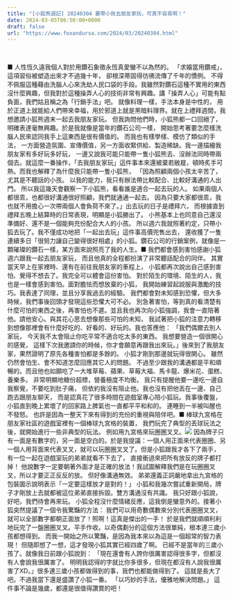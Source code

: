 ```yaml
---
title: "[小狐熊週記] 20240304 要帶小孩去朋友家玩，可真不容易啊！"
date: 2024-03-05T06:50:00+0800
draft: false
url: "https://www.foxandursa.com/2024/03/20240304.html"
---
```


 

■ 人性恆久遠我個人對於用鑽石象徵永恆真愛蠻不以為然的。
「求婚當用鑽戒」，這項習俗被塑造出來才不過幾十年，
卻根深蒂固得彷彿流傳了千年的慣例。
不得不佩服這種藉由洗腦人心來洗劫人民口袋的手段。我雖然對鑽石這種不實用的東西沒什麼興趣，但我對於這種操弄人心的技術非常有興趣。講「操弄人心」可能有點負面，我們姑且稱之為「行銷手法」吧。
就像料理一樣，手法本身是中性的，
用於正道上就能給人們帶來幸福，用於邪道上就是黑暗料理界。就在上禮拜週間，我想邀請小狐熊週末一起去我朋友家玩。
但我詢問他們時，小狐熊都一口回絕了，明確表達毫無興趣。於是我就像是當年的鑽石公司一樣，
開始思考著要怎麼樣洗腦人民來認同我手上這東西是很有價值的。
而我也有樣學樣、模仿了類似的手法，
一方面營造氛圍、宣傳價值，另一方面收緊供給、製造稀缺。我一邊描繪我朋友家有多好玩多好玩，
一邊又說我可能只能帶一隻小狐熊去、沒辦法同時帶兩個去。就這麼一番操作，「去我朋友家玩」這件事本來還被棄若敝屣，頓時炙手可熱。而我也解釋了為什麼我只能帶一隻小狐熊，
「因為照顧兩個小孩太辛苦了，尤其是不聽話的小孩。
以我的能力，我只有辦法帶比較配合、比較好溝通的人出門。
所以我這幾天會觀察一下小狐熊，看看誰是適合一起去玩的人。
如果兩個人都很乖，也都很好溝通很好照顧，我們就通通一起去。
因為只要大家都很乖，我也就不用擔心一次帶兩個人會負荷不來了。」出去玩的日子是禮拜六，
而根據直到禮拜五晚上結算時的日常表現，明顯是小狐勝出了。
小熊基本上也同意自己還沒準備好、還不是一個能夠充份配合大人的小孩。
所以週六我就照著約定，只帶小狐去玩了。我不僅成功地把「一起出去玩」這件事高價兜售出去，
還收獲了一隻連續多日「很努力讓自己變得很好相處」的小狐。鑽石公司的行銷案例，就像是一顆璀璨的鑽石一樣，某方面來說照亮了我的人生。■ 我們都會感到害怕感謝小狐週六跟我一起去朋友家玩，
而且他真的全程都扮演了非常聽話配合的同伴。
其實當天早上在家裡時、還有在前往我朋友家的車程上，
小狐都再次說出自己感到害怕、覺得不想去了。我完全可以體會這份害怕。
對於陌生的環境、陌生的人，我也是一樣會感到害怕。面對膽怯而想放棄的小狐，
我開始練習起說服與激勵的技巧。我表達了同理，並且分享我過去的經驗。
我們都會對未知感到恐懼，但大多時候，我們事後回頭才發現這些恐懼大可不必。
別急著害怕，等到真的看清楚有什麼可怕的東西之後，再害怕也不遲。並且我也再次向小狐強調，我會一直陪著他。請他安心。與其花心思去想像那些可怕的未知，
我試著把小狐的注意力轉移到想像那裡會有什麼好吃的、好看的、好玩的。我也答應他：
「我們偶爾去別人家玩，
今天我不太會阻止你吃平常不適合吃太多的東西。
我想要營造一個很開心的感覺，
這樣下次我邀請你的時候，你才會願意再跟我出來玩。」後來到了我朋友家，果然證明了原先各種害怕都是多餘的。
小狐才剛到那邊就玩得很開心。
雖然仍然會怕生、會不知道怎麼回應其它人的問題。
不過至少跟我的溝通都是平和順暢的。而且他也如願吃了一大堆草莓、蘋果、草莓大福、馬卡龍、爆米花、蛋糕、養樂多。
非常明顯地糖份超標，營養極度不均衡。
我只有提醒他要一邊吃一邊自我察覺，不要吃到肚子痛，
但依約我沒有阻止他。我也沒有把他丟在一邊、自己跑去跟朋友聊天，
而是認真花了很多時間在遊戲室專心陪小狐玩。我事後覆盤，小狐直到晚上累壞了的回家路上脾氣也一直都平平和和的。
連睡到一半被叫醒也不發怒。
也許是因為一整天下來有得到的充份的重視與陪伴吧。■ 棒球九宮格在朋友家社區的遊戲室裡有一個棒球九宮格的裝置，
我們玩完了典型的丟球玩法之後，就開始進行一些非典型的玩法。
例如用九宮格來玩圈圈叉叉。![]($https://blogger.googleusercontent.com/img/b/R29vZ2xl/AVvXsEhj50Yv0INx2FWS8g35DBKZoi-bLF92AT4jL1C67aNDw41L_aFQ_U8YQDsAT6gKcQE5ozChmUqb99HWCkkriPU2FigJVfUDA1I1IMuciUr8x__el64VT1v7wRn49BTFfm0lzJMDqjfYqDz7hvQSc80OgYakVRNNEM9CEDAmtIddRW5zIMZlbBT89VnsVV0/s320/PXL_20240302_034532113.LS_exported_20854_1709451590542.jpg)
因為牌子只有一面是有數字的，另一面是空白的。於是我提議：一個人用正面來代表圈圈、另一個人用背面來代表叉叉，就可以玩圈圈叉叉了。但是小狐跟我才各下了兩手，
有一位一起在遊戲室玩的弟弟就看不下去了，
直接衝過來把所有放反的牌子都打掉！
他說數字一定要朝著外面才是正確的放法！我試圖解釋我們是在玩圈圈叉叉，所以才要正正反反的放。
但好像溝通無效。
弟弟還義正詞嚴地拿出九宮格的包裝圖示說明表示「一定要這樣放才是對的！」
小狐和我幾次嘗試重新開局，牌子才剛放上去就都被這位弟弟直接拆毀。雙方溝通沒有共識。
我只好跟小狐說，好吧，我們待會再來玩。
小狐全程沒什麼情緒反應，這我倒是蠻意外的。接著小狐突然提議了一個令我驚豔的方法：
我們可以用奇數偶數來分別代表圈圈叉叉，就可以全部數字都朝正面放了！照啊！這真是傑出的一手！ 於是我們就順順利利地玩完了一盤圈圈叉叉。平手作收。以奇偶劃分的這個方法很單純，根本連三歲小孩都想得到。
而我一開始之所以驚豔，是因為我本來以為這是一個超常的智力表現！
但隨即想了一想，這才發現小狐其實已經四歲了啊。
已經不是當年的三歲小孩了。就像我日前跟小狐說到：
「現在還會有人誇你很厲害認得很多字，但都沒有人會說我很厲害了。
明明我認得的字就比你多很多，但現在都沒有人說我很厲害了XD。」很多連三歲小孩都做得到的事，我們也都能做得到了。
這就是長大了吧。不過我當下還是盛讚了小狐一番。
「以巧妙的手法，優雅地解決問題。」
這件事不論是幾歲，都還是很值得讚賞的吧！
